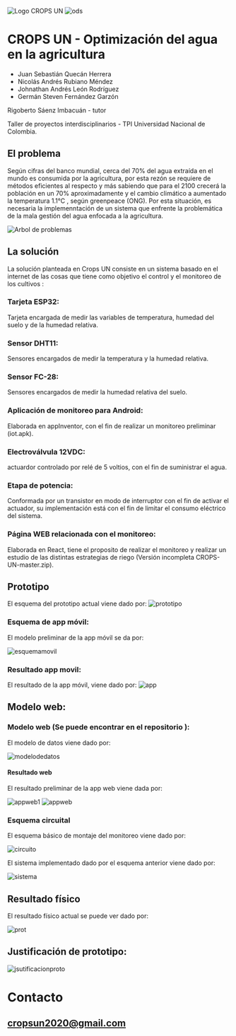 ![Logo CROPS UN](https://user-images.githubusercontent.com/64376744/85499593-86906f80-b5a7-11ea-8ed8-07a4f59d4c05.png) ![ods](https://user-images.githubusercontent.com/64376744/85499607-8abc8d00-b5a7-11ea-9c83-a33790140582.PNG)
# CROPS UN  - Optimización del agua en la agricultura

  

- Juan Sebastián Quecán Herrera 
- Nicolás Andrés Rubiano Méndez  
- Johnathan Andrés León Rodríguez
- Germán Steven Fernández Garzón

Rigoberto Sáenz Imbacuán - tutor

Taller de proyectos interdisciplinarios -  TPI 
Universidad Nacional de Colombia. 


## El problema 
Según cifras del  banco  mundial,  cerca del  70% del  agua extraída en  el  mundo  es   consumida por la agricultura,  por esta rezón se requiere de métodos eficientes al respecto y más sabiendo  que   para el  2100 crecerá la población en un 70%  aproximadamente y el cambio climático a aumentado la temperatura 1.1°C , según greenpeace (ONG). Por esta situación,  es necesaria la implemenntación de un sistema que enfrente la problemática de la mala gestión del agua enfocada a la agricultura. 

![Arbol de problemas](https://user-images.githubusercontent.com/64376744/85499714-bb042b80-b5a7-11ea-83d8-c1e72e81610b.png)

## La solución

 La solución planteada en Crops  UN consiste en un sistema basado en  el internet de las  cosas   que tiene   como  objetivo  el   control  y el monitoreo de los cultivos :
 
### Tarjeta ESP32:  
Tarjeta encargada de medir las variables de temperatura, humedad del  suelo  y de la humedad relativa.
### Sensor DHT11: 
Sensores encargados de medir la temperatura y la humedad relativa. 
### Sensor FC-28: 
Sensores encargados de medir la humedad relativa del  suelo. 
### Aplicación de monitoreo para Android:  
Elaborada en appInventor,  con el  fin de realizar un monitoreo preliminar (iot.apk). 
### Electroválvula 12VDC: 
actuardor controlado por relé de 5 voltios,  con el fin de suministrar el agua.
### Etapa de potencia: 
Conformada por un transistor en modo de interruptor con el fin de activar el actuador,  su implementación está con el fin de limitar el consumo eléctrico del sistema. 
### Página WEB relacionada con el monitoreo: 
Elaborada en React,  tiene el proposito de realizar el monitoreo y realizar un estudio de las distintas estrategias de riego (Versión incompleta CROPS-UN-master.zip).

## Prototipo
El esquema del prototipo actual viene dado por: 
![prototipo](https://user-images.githubusercontent.com/64376744/85492857-7a061a00-b59b-11ea-87c5-875c964ee0e2.PNG)


### Esquema de app móvil: 
El modelo preliminar de la app móvil se da por: 

![esquemamovil](https://user-images.githubusercontent.com/64376744/85495201-b176c580-b59f-11ea-90f4-5262b874f654.PNG)

### Resultado app movil: 
El resultado de la app móvil,  viene dado por: 
![app](https://user-images.githubusercontent.com/64376744/85499706-b93a6800-b5a7-11ea-9a4a-658eb47b13a5.png)


## Modelo web: 
### Modelo web (Se puede encontrar en el repositorio ): 
El modelo de datos viene dado por: 

![modelodedatos](https://user-images.githubusercontent.com/64376744/85495185-ad4aa800-b59f-11ea-9f1a-039253a921d1.PNG)

#### Resultado  web 

El resultado preliminar de la app web viene dada por: 

![appweb1](https://user-images.githubusercontent.com/64376744/85495211-b76ca680-b59f-11ea-9a1a-e416756f8d12.PNG)
![appweb](https://user-images.githubusercontent.com/64376744/85495218-b9cf0080-b59f-11ea-9786-12aa18da1816.PNG)

### Esquema circuital

El esquema básico de montaje del monitoreo viene dado por: 

![circuito](https://user-images.githubusercontent.com/64376744/85495207-b50a4c80-b59f-11ea-98ba-b2af0f2ae59a.PNG)


El sistema implementado dado por el esquema anterior viene dado por: 

![sistema](https://user-images.githubusercontent.com/64376744/85499563-77112680-b5a7-11ea-871d-687f7a6afd63.png)

## Resultado físico
El resultado físico actual se puede ver dado por: 

![prot](https://user-images.githubusercontent.com/64376744/85500686-a032b680-b5a9-11ea-9b6e-89438a02fee5.jpg)

## Justificación de prototipo: 



![jsutificacionproto](https://user-images.githubusercontent.com/64376744/85501084-45e62580-b5aa-11ea-93c4-6fde77e8bf59.PNG)



# Contacto 

## cropsun2020@gmail.com

